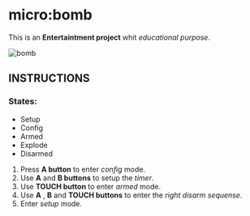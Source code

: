 # micro:bomb

This is an **Entertaintment project** whit *educational purpose*.

![bomb](https://github.com/LemurWater/micro-bit/assets/38868316/3d7582c9-3011-4167-a1d9-9884f8e86622)


## INSTRUCTIONS

### States:

-   Setup
-   Config
-   Armed
-   Explode
-   Disarmed

1. Press **A button** to enter *config* mode.
2. Use **A** and **B buttons** to setup the *timer*.
3. Use **TOUCH button** to enter *armed* mode.
4. Use **A** , **B** and **TOUCH buttons** to enter the *right disarm sequense*.
5. Enter *setup* mode.


